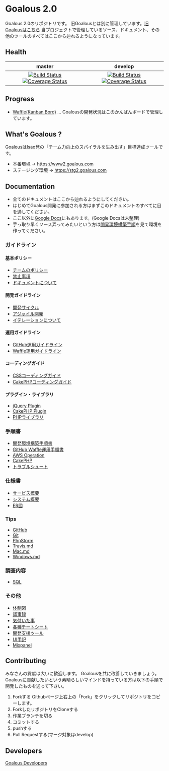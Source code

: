 # Goalous 2.0
Goalous 2.0のリポジトリです。
旧Goalousとは別に管理しています。[旧Goalousはこちら](https://github.com/IsaoCorp/goalous)
当プロジェクトで管理しているソース、ドキュメント、その他のツールのすべてはここから辿れるようになっています。

## Health
|master|develop|
|:--:|:--:|
|[![Build Status](https://magnum.travis-ci.com/IsaoCorp/goalous2.svg?token=33yEbgmrzpwqFzcbu6xi&branch=master)](https://magnum.travis-ci.com/IsaoCorp/goalous2) [![Coverage Status](https://coveralls.io/repos/IsaoCorp/goalous2/badge.png?branch=master)](https://coveralls.io/r/IsaoCorp/goalous2?branch=master)   |[![Build Status](https://magnum.travis-ci.com/IsaoCorp/goalous2.svg?token=33yEbgmrzpwqFzcbu6xi&branch=develop)](https://magnum.travis-ci.com/IsaoCorp/goalous2) [![Coverage Status](https://coveralls.io/repos/IsaoCorp/goalous2/badge.png?branch=develop)](https://coveralls.io/r/IsaoCorp/goalous2?branch=develop)   |

## Progress
- [Waffle(Kanban Bord)](https://waffle.io/isaocorp/goalous2) ... Goalousの開発状況はこのかんばんボードで管理しています。

## What's Goalous ?
GoalousはIsao発の「チーム力向上のスパイラルを生み出す」目標達成ツールです。

- 本番環境 -> https://www2.goalous.com
- ステージング環境 -> https://stg2.goalous.com

## Documentation
- 全てのドキュメントはここから辿れるようにしてください。
- はじめてGoalous開発に参加される方はまずこのドキュメントのすべてに目を通してください。
- ここ以外に[Google Docs](https://drive.google.com/a/isao.co.jp/#folders/0B6mjvNcPiJ6PLXBlTUJsZWphMG8)にもあります。(Google Docsは未整理)
- 手っ取り早くソース弄ってみたいという方は[開発環境構築手順](docs/process_docs/StartDevelop.md)を見て環境を作ってください。

### ガイドライン
#### 基本ポリシー
- [チームのポリシー](docs/guidelines/TeamPolicy.md)
- [禁止事項](docs/guidelines/Prohibited.md)
- [ドキュメントについて](docs/guidelines/Documentation.md)

#### 開発ガイドライン
- [開発サイクル](docs/guidelines/DevelopmentCycle.md)
- [アジャイル開発](docs/guidelines/Ajile.md)
- [イテレーションについて](docs/guidelines/Iteration.md)

#### 運用ガイドライン
- [GitHub運用ガイドライン](docs/guidelines/GitHub.md)
- [Waffle運用ガイドライン](docs/guidelines/Waffle.md)

#### コーディングガイド
- [CSSコーディングガイド](docs/guidelines/CSS.md)
- [CakePHPコーディングガイド](docs/guidelines/CodingGuideCakePHP.md)

#### プラグイン・ライブラリ
- [jQuery Plugin](docs/guidelines/jQueryPlugins.md)
- [CakePHP Plugin](docs/guidelines/CodingGuideCakePHP.md)
- [PHPライブラリ](docs/guidelines/LibraryForPHP.md)

### 手順書
- [開発環境構築手順書](docs/process_docs/LocalDevEnv.md)
- [GitHub,Waffle運用手順書](docs/process_docs/OperationGitHubAndWaffle.md)
- [AWS Operation](docs/process_docs/OperationForAWS.md)
- [CakePHP](docs/process_docs/OperationForCakePHP.md)
- [トラブルシュート](docs/process_docs/TroubleShooting.md)

### 仕様書
- [サービス概要](docs/design_specifications/GoalousOverview.md)
- [システム概要](docs/design_specifications/SystemOverview.md)
- [ER図](docs/design_specifications/ERD.md)

### Tips
- [GitHub](docs/tips/GitHub.md)
- [Git](docs/tips/Git.md)
- [PhpStorm](docs/tips/PhpStorm.md)
- [Travis.md](docs/tips/Travis.md)
- [Mac.md](docs/tips/Mac.md)
- [Windows.md](docs/tips/Windows.md)

### 調査内容
- [SQL](docs/investigations/SQL.md)

### その他
- [体制図](docs/others/ProjectOrganizationDiagram.md)
- [議事録](docs/others/Minutes.md)
- [気付いた事](docs/others/Suggestions.md)
- [各種チートシート](docs/others/Cheetsheets.md)
- [開発支援ツール](docs/others/SupportDevTools.md)
- [UI手記](docs/others/MemoForUI.md)
- [Mixpanel](docs/others/Mixpanel.md)


## Contributing
みなさんの貢献は大いに歓迎します。
Goalousを共に改善していきましょう。
Goalousに貢献したいという素晴らしいマインドを持っている方は以下の手順で開発したものを送って下さい。

1. Forkする
Githubページ上右上の「Fork」をクリックしてリポジトリをコピーします。
1. ForkしたリポジトリをCloneする
1. 作業ブランチを切る
1. コミットする
1. pushする
1. Pull Requestする(マージ対象はdevelop)

## Developers
[Goalous Developers](https://github.com/orgs/IsaoCorp/teams/goalous_developers)
